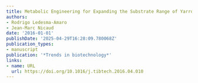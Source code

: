 ```yaml
---
title: Metabolic Engineering for Expanding the Substrate Range of Yarrowia lipolytica
authors:
- Rodrigo Ledesma‐Amaro
- Jean‐Marc Nicaud
date: '2016-01-01'
publishDate: '2025-04-29T16:28:09.780068Z'
publication_types:
- manuscript
publication: '*Trends in biotechnology*'
links:
- name: URL
  url: https://doi.org/10.1016/j.tibtech.2016.04.010
---
```


